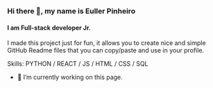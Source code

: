 ### Hi there 👋, my name is Euller Pinheiro
#### I am Full-stack developer Jr.
I made this project just for fun, it allows you to create nice and simple GitHub Readme files that you can copy/paste and use in your profile.

Skills: PYTHON / REACT / JS / HTML / CSS / SQL 

- 🔭 I’m currently working on this page. 




